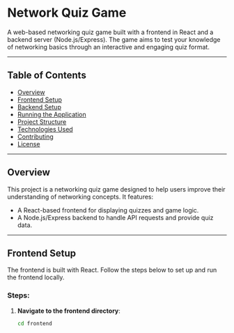 # Network Quiz Game

A web-based networking quiz game built with a frontend in React and a backend server (Node.js/Express). The game aims to test your knowledge of networking basics through an interactive and engaging quiz format.

---

## Table of Contents

- [Overview](#overview)
- [Frontend Setup](#frontend-setup)
- [Backend Setup](#backend-setup)
- [Running the Application](#running-the-application)
- [Project Structure](#project-structure)
- [Technologies Used](#technologies-used)
- [Contributing](#contributing)
- [License](#license)

---

## Overview

This project is a networking quiz game designed to help users improve their understanding of networking concepts. It features:

- A React-based frontend for displaying quizzes and game logic.
- A Node.js/Express backend to handle API requests and provide quiz data.

---

## Frontend Setup

The frontend is built with React. Follow the steps below to set up and run the frontend locally.

### Steps:

1. **Navigate to the frontend directory**:
   ```bash
   cd frontend
